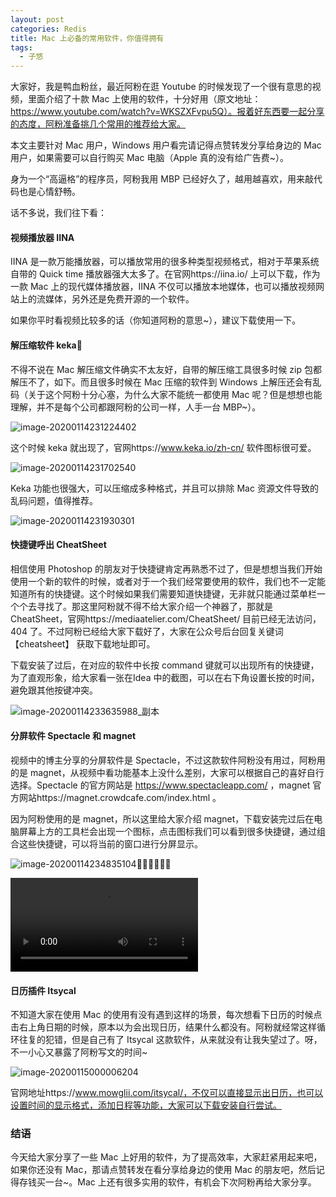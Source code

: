 ```yaml
---
layout: post
categories: Redis
title: Mac 上必备的常用软件，你值得拥有
tags:
  - 子悠
---
```


大家好，我是鸭血粉丝，最近阿粉在逛 Youtube 的时候发现了一个很有意思的视频，里面介绍了十款 Mac 上使用的软件，十分好用（原文地址：https://www.youtube.com/watch?v=WKSZXFvpu5Q）。报着好东西要一起分享的态度，阿粉准备挑几个常用的推荐给大家。

<!--more-->

本文主要针对 Mac 用户，Windows 用户看完请记得点赞转发分享给身边的 Mac 用户，如果需要可以自行购买 Mac 电脑（Apple 真的没有给广告费~）。

身为一个“高逼格”的程序员，阿粉我用 MBP 已经好久了，越用越喜欢，用来敲代码也是心情舒畅。

话不多说，我们往下看：

#### 视频播放器 IINA

IINA 是一款万能播放器，可以播放常用的很多种类型视频格式，相对于苹果系统自带的 Quick time 播放器强大太多了。在官网https://iina.io/ 上可以下载，作为一款 Mac 上的现代媒体播放器，IINA 不仅可以播放本地媒体，也可以播放视频网站上的流媒体，另外还是免费开源的一个软件。

如果你平时看视频比较多的话（你知道阿粉的意思~），建议下载使用一下。

#### 解压缩软件 keka

不得不说在 Mac 解压缩文件确实不太友好，自带的解压缩工具很多时候 zip 包都解压不了，如下。而且很多时候在 Mac 压缩的软件到 Windows 上解压还会有乱码（关于这个阿粉十分心塞，为什么大家不能统一都使用 Mac 呢？但是想想也能理解，并不是每个公司都跟阿粉的公司一样，人手一台 MBP~）。

![image-20200114231224402](http://www.justdojava.com/assets/images/2019/java/image_ziyou/mac01.png)

这个时候 keka 就出现了，官网https://www.keka.io/zh-cn/ 软件图标很可爱。

![image-20200114231702540](http://www.justdojava.com/assets/images/2019/java/image_ziyou/mac02.png)

Keka 功能也很强大，可以压缩成多种格式，并且可以排除 Mac 资源文件导致的乱码问题，值得推荐。

![image-20200114231930301](http://www.justdojava.com/assets/images/2019/java/image_ziyou/mac03.png)

#### 快捷键呼出 CheatSheet

相信使用 Photoshop 的朋友对于快捷键肯定再熟悉不过了，但是想想当我们开始使用一个新的软件的时候，或者对于一个我们经常要使用的软件，我们也不一定能知道所有的快捷键。这个时候如果我们需要知道快捷键，无非就只能通过菜单栏一个个去寻找了。那这里阿粉就不得不给大家介绍一个神器了，那就是 CheatSheet，官网https://mediaatelier.com/CheatSheet/ 目前已经无法访问，404 了。不过阿粉已经给大家下载好了，大家在公众号后台回复关键词【cheatsheet】 获取下载地址即可。

下载安装了过后，在对应的软件中长按 command 键就可以出现所有的快捷键，为了直观形象，给大家看一张在Idea 中的截图，可以在右下角设置长按的时间，避免跟其他按键冲突。

![image-20200114233635988_副本](http://www.justdojava.com/assets/images/2019/java/image_ziyou/mac04.png)





#### 分屏软件 Spectacle 和 magnet

视频中的博主分享的分屏软件是 Spectacle，不过这款软件阿粉没有用过，阿粉用的是 magnet，从视频中看功能基本上没什么差别，大家可以根据自己的喜好自行选择。Spectacle 的官方网站是 https://www.spectacleapp.com/ ，magnet 官方网站https://magnet.crowdcafe.com/index.html 。

因为阿粉使用的是 magnet，所以这里给大家介绍 magnet，下载安装完过后在电脑屏幕上方的工具栏会出现一个图标，点击图标我们可以看到很多快捷键，通过组合这些快捷键，可以将当前的窗口进行分屏显示。

![image-20200114234835104](http://www.justdojava.com/assets/images/2019/java/image_ziyou/mac05.png)

<video src="http://www.justdojava.com/assets/images/2019/java/image_ziyou/mac06.mov"></video>


#### 日历插件 Itsycal

不知道大家在使用 Mac 的使用有没有遇到这样的场景，每次想看下日历的时候点击右上角日期的时候，原本以为会出现日历，结果什么都没有。阿粉就经常这样循环往复的犯错，但是自己有了 Itsycal 这款软件，从来就没有让我失望过了。呀，不一小心又暴露了阿粉写文的时间~

![image-20200115000006204](http://www.justdojava.com/assets/images/2019/java/image_ziyou/mac07.png)



官网地址https://www.mowglii.com/itsycal/，不仅可以直接显示出日历，也可以设置时间的显示格式，添加日程等功能，大家可以下载安装自行尝试。

### 结语

今天给大家分享了一些 Mac 上好用的软件，为了提高效率，大家赶紧用起来吧，如果你还没有 Mac，那请点赞转发在看分享给身边的使用 Mac 的朋友吧，然后记得存钱买一台~。Mac 上还有很多实用的软件，有机会下次阿粉再给大家分享。
